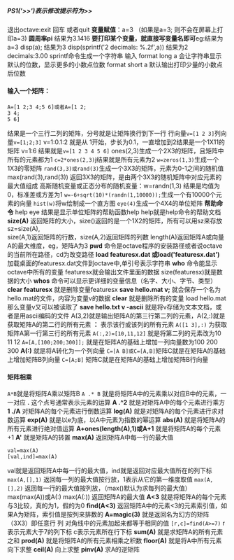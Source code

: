 ##### PS1('>>')表示修改提示符为>>
退出octave:exit 回车  或者quit
**变量赋值**：a=3   （如果是a=3; 则不会在屏幕上打印a=3)
**圆周率pi** 结果为3.1416
**要打印某个变量，就直接写变量名即可**eg:结果为a=3
       disp(a);     结果为3
       disp(sprintf('2 decimals: %.2f',a))     结果为2 decimals:3.00   sprintf命令生成一个字符串
       输入 format long
               a
               会让字符串显示默认的位数，显示更多的小数点位数
               format short
               a
               默认输出打印少量的小数点后位数
#### 输入一个矩阵：
   ```
   A=[1 2;3 4;5 6]或者A=[1 2;
   3 4;
   5 6]
```
结果是一个三行二列的矩阵，分号就是让矩阵换行到下一行
行向量```v=[1 2 3]```列向量```v=[1;2;3]```
v=1:0.1:2  就是从 1开始，步长为0.1，一直增加到2结果是一个1X11的矩阵
v=1:6 结果就是```v=[1 2 3 4 5 6]```
ones(2,3)生成一个2X3的矩阵，且矩阵中所有的元素都为1
```c=2*ones(2,3)```j结果就是所有元素为2
```w=zeros(1,3)```生成一个1X3的零矩阵
```rand(3,3)或rand(3)```生成一个3X3的矩阵，元素为0-1之间的随机值
max(rand(3),rand(3)) 返回3X3的矩阵，是由两个3X3的随机矩阵中对应元素的最大值组成
高斯随机变量或正态分布的随机变量：w=randn(1,3)  结果是均值为0，标准差或方差为1
```w=-6+sqrt(10)*(randn(1,10000));```生成一个有10000个元素的向量
```hist(w)```将w绘制成一个直方图
```eye(4)```生成一个4X4的单位矩阵
**帮助命令** help eye 结果是显示单位矩阵的帮助函数help help就是help命令的帮助文档
**size(A)** 返回矩阵的大小，size()返回的是一个1X2的矩阵，所有可以用sz来存放sz=size(A),  
size(A,1)返回矩阵的行数，size(A,2)返回矩阵的列数
length(A)返回矩阵A或向量A的最大维度，eg，矩阵A为3
**pwd** 命令是octave程序的安装路径或者说octave的当前所在路径，cd为改变路径
**load featuresx.dat 或load('featuresx.dat')** 加载桌面的featuresx.dat文件到octave中,单引号表示字符串
**who** 命令能显示octave中所有的变量
featuresx就会输出文件里面的数据  size(featuresx)就是数据的大小
**whos** 命令可以显示更详细的变量信息（名字、大小、字节、类型）
**clear featuresx** 就是删除变量featuresx
**save hello.mat v;** 就会保存一个名为hello.mat的文件，内容为变量v的数据
**clear** 就是删除所有的变量 
load hello.mat 那么变量v又可以被读取了
**save hello.txt v -ascii** 就是将v存储为文本文档，或者是用ascii编码的文件
A(3,2)就是输出矩阵A的第三行第二列的元素，A(2,:)就是获取矩阵A的第二行的所有元素
**：** 表示该行或该列的所有元素
```A([1 3],:)``` 为获取矩阵A第一行第三行的所有元素
```A(:,2)=[10,11,12]``` 就是将第二列的元素改为10 11 12
```A=[A,[100;200;300]];``` 就是在矩阵A的基础上增加一列向量数为100 200 300
**A(:)** 就是将A转化为一个列向量
```C=[A B]或C=[A,B]```矩阵C就是在矩阵A的基础上增加矩阵B列向量
```C=[A;B]``` 矩阵C就是在矩阵A的基础上增加矩阵B行向量
#### 矩阵相乘
```A*B```就是将矩阵A乘以矩阵B
```A .* B``` 就是将矩阵A中的元素乘以对应B中的元素，一一对应
**.** 这个点号通常表示元素的运算
**A .^2** 就是对矩阵A中的每个元素进行乘方
**1 ./A** 对矩阵A的每个元素进行倒数运算
**log(A)** 就是对矩阵A的每个元素进行求对数运算
**exp(A)** 就是以e为底，以A中元素为指数的幂运算
**abs(A)** 就是将矩阵A的所有元素进行绝对值运算
**A+ones(length(A),1)或A+1** 就是将矩阵A的每个元素+1
**A'** 就是矩阵A的转置
**max(A)** 返回矩阵A中每一行的最大值
```
val=max(A)
[val,ind]=max(A)
```
val就是返回矩阵A中每一行的最大值，ind就是返回对应最大值所在的列下标
```max(A,[],1)``` 返回每一列的最大值按行放，1表示从它的第一维度取值
```max(A,[],2)``` 返回每一行的最大值按列放，（max()默认为求每列的最大值）
max(max(A))或A(:) max(A(:)) 返回矩阵A的最大值
**A<3** 就是将矩阵A的每个元素与3比较，真的为1，假的为0
**find(A<3)** 返回矩阵A中的元素<3的元素索引值，如果A为矩阵，索引值是按列来排数的
**A=magic(3)** 就是返回名为幻方的矩阵（3X3）即任意行 列 对角线中的元素加起来都等于相同的值
```[r,c]=find(A>=7)``` r表示元素大于7的列下标 c表示元素所在行下标
**sum(A)** 就是求矩阵A的所有元素之和
**prod(A)** 就是将矩阵A的所有元素相乘之积数
**floor(A)** 就是将A中所有元素向下求整
**ceil(A)** 向上求整
**pinv(A)** 求A的逆矩阵







